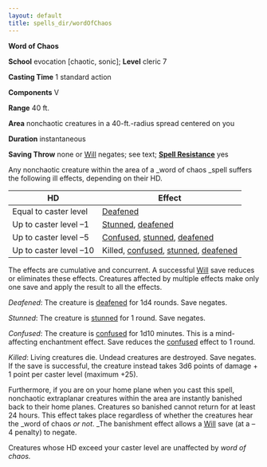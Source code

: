 ```yaml
---
layout: default
title: spells_dir/wordOfChaos
---
```

 **Word of Chaos**

**School** evocation [chaotic, sonic]; **Level** cleric 7

**Casting Time** 1 standard action

**Components** V

**Range** 40 ft.

**Area** nonchaotic creatures in a 40-ft.-radius spread centered on you

**Duration** instantaneous

**Saving Throw** none or [Will](../combat#_will) negates; see text; **[Spell Resistance](../glossary#_spell-resistance)** yes

Any nonchaotic creature within the area of a _word of chaos _spell suffers the following ill effects, depending on their HD.

| HD | Effect |
| --- | --- |
| Equal to caster level | [Deafened](../glossary#_deafened) |
| Up to caster level –1 | [Stunned](../glossary#_stunned), [deafened](../glossary#_deafened) |
| Up to caster level –5 | [Confused](../glossary#_confused), [stunned](../glossary#_stunned), [deafened](../glossary#_deafened) |
| Up to caster level –10 | Killed, [confused](../glossary#_confused), [stunned](../glossary#_stunned), [deafened](../glossary#_deafened) |

The effects are cumulative and concurrent. A successful [Will](../combat#_will) save reduces or eliminates these effects. Creatures affected by multiple effects make only one save and apply the result to all the effects.

_Deafened_: The creature is [deafened](../glossary#_deafened) for 1d4 rounds. Save negates.

_Stunned_: The creature is [stunned](../glossary#_stunned) for 1 round. Save negates.

_Confused_: The creature is [confused](../glossary#_confused) for 1d10 minutes. This is a mind-affecting enchantment effect. Save reduces the [confused](../glossary#_confused) effect to 1 round.

_Killed_: Living creatures die. Undead creatures are destroyed. Save negates. If the save is successful, the creature instead takes 3d6 points of damage + 1 point per caster level (maximum +25).

Furthermore, if you are on your home plane when you cast this spell, nonchaotic extraplanar creatures within the area are instantly banished back to their home planes. Creatures so banished cannot return for at least 24 hours. This effect takes place regardless of whether the creatures hear the _word of chaos _or not_. _The banishment effect allows a [Will](../combat#_will) save (at a –4 penalty) to negate.

Creatures whose HD exceed your caster level are unaffected by _word of chaos._

